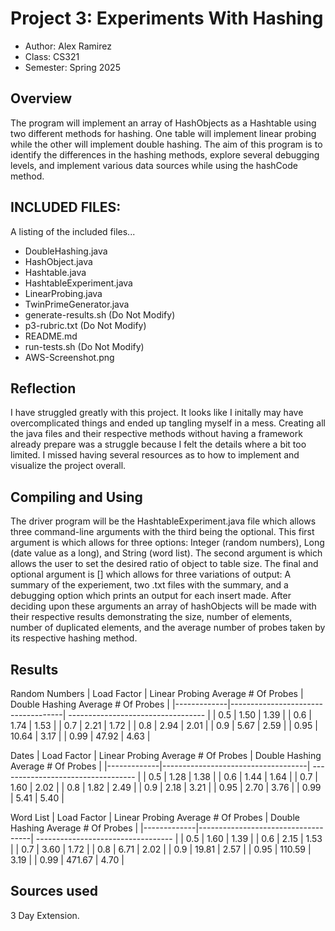 # Project 3: Experiments With Hashing

* Author: Alex Ramirez
* Class: CS321
* Semester: Spring 2025

## Overview

The program will implement an array of HashObjects as a Hashtable using two different methods for hashing. One table will implement linear probing while the other will implement double hashing.
The aim of this program is to identify the differences in the hashing methods, explore several debugging levels, and implement various data sources while using the hashCode method.

## INCLUDED FILES:

A listing of the included files...

- DoubleHashing.java
- HashObject.java
- Hashtable.java
- HashtableExperiment.java
- LinearProbing.java
- TwinPrimeGenerator.java
- generate-results.sh (Do Not Modify)
- p3-rubric.txt (Do Not Modify)
- README.md
- run-tests.sh (Do Not Modify)
- AWS-Screenshot.png

## Reflection

I have struggled greatly with this project. It looks like I initally may have overcomplicated things and ended up tangling myself in a mess.
Creating all the java files and their respective methods without having a framework already prepare was a struggle because I felt the details
where a bit too limited. I missed having several resources as to how to implement and visualize the project overall.

## Compiling and Using

The driver program will be the HashtableExperiment.java file which allows three command-line arguments with the third being the optional.
This first argument is <dataSource> which allows for three options: Integer (random numbers), Long (date value as a long), and String (word list).
The second argument is <loaFactor> which allows the user to set the desired ratio of object to table size.
The final and optional argument is [<debugLevel>] which allows for three variations of output: A summary of the experiement, two .txt files with the summary, and 
a debugging option which prints an output for each insert made.
After deciding upon these arguments an array of hashObjects will be made with their respective results demonstrating the size, number of elements, number of duplicated
elements, and the average number of probes taken by its respective hashing method.

## Results

Random Numbers
| Load Factor | Linear Probing Average # Of Probes | Double Hashing Average # Of Probes |
|-------------|------------------------------------| ----------------------------------	|
| 0.5 | 1.50 | 1.39 |
| 0.6 | 1.74 | 1.53 |
| 0.7 | 2.21 | 1.72 |
| 0.8 | 2.94 | 2.01 |
| 0.9 | 5.67 | 2.59 |
| 0.95 | 10.64 | 3.17 |
| 0.99 | 47.92 | 4.63 |

Dates
| Load Factor | Linear Probing Average # Of Probes | Double Hashing Average # Of Probes |
|-------------|------------------------------------| ----------------------------------	|
| 0.5 | 1.28 | 1.38 |
| 0.6 | 1.44 | 1.64 |
| 0.7 | 1.60 | 2.02 |
| 0.8 | 1.82 | 2.49 |
| 0.9 | 2.18 | 3.21 |
| 0.95 | 2.70 | 3.76 |
| 0.99 | 5.41 | 5.40 |

Word List
| Load Factor | Linear Probing Average # Of Probes | Double Hashing Average # Of Probes |
|-------------|------------------------------------| ----------------------------------	|
| 0.5 | 1.60 | 1.39 |
| 0.6 | 2.15 | 1.53 |
| 0.7 | 3.60 | 1.72 |
| 0.8 | 6.71 | 2.02 |
| 0.9 | 19.81 | 2.57 |
| 0.95 | 110.59 | 3.19 |
| 0.99 | 471.67 | 4.70 |





## Sources used

3 Day Extension.
